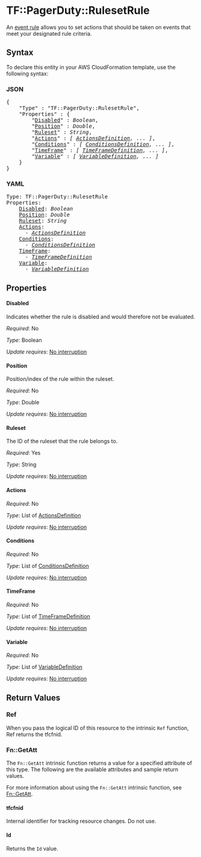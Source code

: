 # TF::PagerDuty::RulesetRule

An [event rule](https://support.pagerduty.com/docs/rulesets#section-create-event-rules) allows you to set actions that should be taken on events that meet your designated rule criteria.

## Syntax

To declare this entity in your AWS CloudFormation template, use the following syntax:

### JSON

<pre>
{
    "Type" : "TF::PagerDuty::RulesetRule",
    "Properties" : {
        "<a href="#disabled" title="Disabled">Disabled</a>" : <i>Boolean</i>,
        "<a href="#position" title="Position">Position</a>" : <i>Double</i>,
        "<a href="#ruleset" title="Ruleset">Ruleset</a>" : <i>String</i>,
        "<a href="#actions" title="Actions">Actions</a>" : <i>[ <a href="actionsdefinition.md">ActionsDefinition</a>, ... ]</i>,
        "<a href="#conditions" title="Conditions">Conditions</a>" : <i>[ <a href="conditionsdefinition.md">ConditionsDefinition</a>, ... ]</i>,
        "<a href="#timeframe" title="TimeFrame">TimeFrame</a>" : <i>[ <a href="timeframedefinition.md">TimeFrameDefinition</a>, ... ]</i>,
        "<a href="#variable" title="Variable">Variable</a>" : <i>[ <a href="variabledefinition.md">VariableDefinition</a>, ... ]</i>
    }
}
</pre>

### YAML

<pre>
Type: TF::PagerDuty::RulesetRule
Properties:
    <a href="#disabled" title="Disabled">Disabled</a>: <i>Boolean</i>
    <a href="#position" title="Position">Position</a>: <i>Double</i>
    <a href="#ruleset" title="Ruleset">Ruleset</a>: <i>String</i>
    <a href="#actions" title="Actions">Actions</a>: <i>
      - <a href="actionsdefinition.md">ActionsDefinition</a></i>
    <a href="#conditions" title="Conditions">Conditions</a>: <i>
      - <a href="conditionsdefinition.md">ConditionsDefinition</a></i>
    <a href="#timeframe" title="TimeFrame">TimeFrame</a>: <i>
      - <a href="timeframedefinition.md">TimeFrameDefinition</a></i>
    <a href="#variable" title="Variable">Variable</a>: <i>
      - <a href="variabledefinition.md">VariableDefinition</a></i>
</pre>

## Properties

#### Disabled

Indicates whether the rule is disabled and would therefore not be evaluated.

_Required_: No

_Type_: Boolean

_Update requires_: [No interruption](https://docs.aws.amazon.com/AWSCloudFormation/latest/UserGuide/using-cfn-updating-stacks-update-behaviors.html#update-no-interrupt)

#### Position

Position/index of the rule within the ruleset.

_Required_: No

_Type_: Double

_Update requires_: [No interruption](https://docs.aws.amazon.com/AWSCloudFormation/latest/UserGuide/using-cfn-updating-stacks-update-behaviors.html#update-no-interrupt)

#### Ruleset

The ID of the ruleset that the rule belongs to.

_Required_: Yes

_Type_: String

_Update requires_: [No interruption](https://docs.aws.amazon.com/AWSCloudFormation/latest/UserGuide/using-cfn-updating-stacks-update-behaviors.html#update-no-interrupt)

#### Actions

_Required_: No

_Type_: List of <a href="actionsdefinition.md">ActionsDefinition</a>

_Update requires_: [No interruption](https://docs.aws.amazon.com/AWSCloudFormation/latest/UserGuide/using-cfn-updating-stacks-update-behaviors.html#update-no-interrupt)

#### Conditions

_Required_: No

_Type_: List of <a href="conditionsdefinition.md">ConditionsDefinition</a>

_Update requires_: [No interruption](https://docs.aws.amazon.com/AWSCloudFormation/latest/UserGuide/using-cfn-updating-stacks-update-behaviors.html#update-no-interrupt)

#### TimeFrame

_Required_: No

_Type_: List of <a href="timeframedefinition.md">TimeFrameDefinition</a>

_Update requires_: [No interruption](https://docs.aws.amazon.com/AWSCloudFormation/latest/UserGuide/using-cfn-updating-stacks-update-behaviors.html#update-no-interrupt)

#### Variable

_Required_: No

_Type_: List of <a href="variabledefinition.md">VariableDefinition</a>

_Update requires_: [No interruption](https://docs.aws.amazon.com/AWSCloudFormation/latest/UserGuide/using-cfn-updating-stacks-update-behaviors.html#update-no-interrupt)

## Return Values

### Ref

When you pass the logical ID of this resource to the intrinsic `Ref` function, Ref returns the tfcfnid.

### Fn::GetAtt

The `Fn::GetAtt` intrinsic function returns a value for a specified attribute of this type. The following are the available attributes and sample return values.

For more information about using the `Fn::GetAtt` intrinsic function, see [Fn::GetAtt](https://docs.aws.amazon.com/AWSCloudFormation/latest/UserGuide/intrinsic-function-reference-getatt.html).

#### tfcfnid

Internal identifier for tracking resource changes. Do not use.

#### Id

Returns the <code>Id</code> value.


